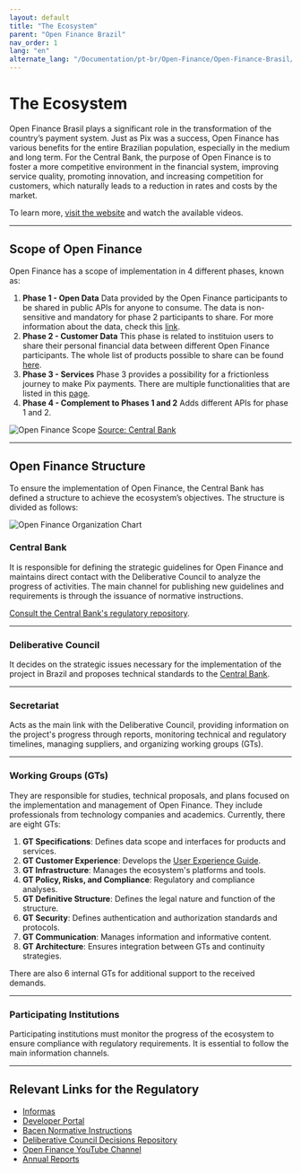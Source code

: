 ```yaml
---
layout: default
title: "The Ecosystem"
parent: "Open Finance Brazil"
nav_order: 1
lang: "en"
alternate_lang: "/Documentation/pt-br/Open-Finance/Open-Finance-Brasil/Ecossistema/OFB-Ecossistema/"
---
```


# The Ecosystem

Open Finance Brasil plays a significant role in the transformation of the country’s payment system. Just as Pix was a success, Open Finance has various benefits for the entire Brazilian population, especially in the medium and long term. For the Central Bank, the purpose of Open Finance is to foster a more competitive environment in the financial system, improving service quality, promoting innovation, and increasing competition for customers, which naturally leads to a reduction in rates and costs by the market.

To learn more, [visit the website](https://openfinancebrasil.org.br/conheca-o-open-finance/) and watch the available videos.

---

## Scope of Open Finance

Open Finance has a scope of implementation in 4 different phases, known as:

1. **Phase 1 - Open Data**
    Data provided by the Open Finance participants to be shared in public APIs for anyone to consume. The data is non-sensitive and mandatory for phase 2 participants to share. For more information about the data, check this [link](../PerfisOFB/Dados-abertos.html).
2. **Phase 2 - Customer Data**
    This phase is related to instituion users to share their personal financial data between different Open Finance participants. The whole list of products possible to share can be found [here](../PerfisOFB/OFB-Transmissor.html).
3. **Phase 3 - Services**
    Phase 3 provides a possibility for a frictionless journey to make Pix payments. There are multiple functionalities that are listed in this [page](../PerfisOFB/OFB-Detentor.html).
4. **Phase 4 - Complement to Phases 1 and 2**
    Adds different APIs for phase 1 and 2.

![Open Finance Scope](./images/Escopo_OF.png)
[Source: Central Bank](https://openfinancebrasil.org.br/conheca-o-open-finance/)

---

## Open Finance Structure

To ensure the implementation of Open Finance, the Central Bank has defined a structure to achieve the ecosystem’s objectives. The structure is divided as follows:

![Open Finance Organization Chart](./images/Organograma_OF.png)

### Central Bank

It is responsible for defining the strategic guidelines for Open Finance and maintains direct contact with the Deliberative Council to analyze the progress of activities. The main channel for publishing new guidelines and requirements is through the issuance of normative instructions.

[Consult the Central Bank's regulatory repository](https://www.bcb.gov.br/estabilidadefinanceira/buscanormas).

---

### Deliberative Council

It decides on the strategic issues necessary for the implementation of the project in Brazil and proposes technical standards to the [Central Bank](https://www.bcb.gov.br/).

---

### Secretariat

Acts as the main link with the Deliberative Council, providing information on the project's progress through reports, monitoring technical and regulatory timelines, managing suppliers, and organizing working groups (GTs).

---

### Working Groups (GTs)

They are responsible for studies, technical proposals, and plans focused on the implementation and management of Open Finance. They include professionals from technology companies and academics. Currently, there are eight GTs:

1. **GT Specifications**: Defines data scope and interfaces for products and services.
2. **GT Customer Experience**: Develops the [User Experience Guide](https://openfinancebrasil.atlassian.net/wiki/spaces/OF/pages/17378535/Guia+de+Experi+ncia+do+Usu+rio).
3. **GT Infrastructure**: Manages the ecosystem's platforms and tools.
4. **GT Policy, Risks, and Compliance**: Regulatory and compliance analyses.
5. **GT Definitive Structure**: Defines the legal nature and function of the structure.
6. **GT Security**: Defines authentication and authorization standards and protocols.
7. **GT Communication**: Manages information and informative content.
8. **GT Architecture**: Ensures integration between GTs and continuity strategies.

There are also 6 internal GTs for additional support to the received demands.

---

### Participating Institutions

Participating institutions must monitor the progress of the ecosystem to ensure compliance with regulatory requirements. It is essential to follow the main information channels.

---

## Relevant Links for the Regulatory

- [Informas](https://openfinancebrasil.atlassian.net/wiki/spaces/OF/pages/17367115/Reposit+rio+de+Informes)
- [Developer Portal](https://openfinancebrasil.atlassian.net/wiki/spaces/OF/overview)
- [Bacen Normative Instructions](https://www.bcb.gov.br/estabilidadefinanceira/buscanormas)
- [Deliberative Council Decisions Repository](https://openfinancebrasil.org.br/decisoes-do-conselho-deliberativo/)
- [Open Finance YouTube Channel](https://www.youtube.com/@openfinancebrasil/videos)
- [Annual Reports](https://openfinancebrasil.org.br/relatorios/)
